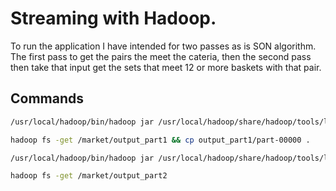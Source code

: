 # Streaming with Hadoop. 
To run the application I have intended for two passes as is SON algorithm. The first pass to get the pairs the meet the cateria, 
then the second pass then take that input get the sets that meet 12 or more baskets with that pair. 

## Commands 
``` sh
/usr/local/hadoop/bin/hadoop jar /usr/local/hadoop/share/hadoop/tools/lib/hadoop-streaming-3.3.6.jar   -input /market/input   -output /market/output_part1   -mapper "python3 ./MAP_1.py"   -reducer "python3 ./REDUCE_1.py"

hadoop fs -get /market/output_part1 && cp output_part1/part-00000 .

/usr/local/hadoop/bin/hadoop jar /usr/local/hadoop/share/hadoop/tools/lib/hadoop-streaming-3.3.6.jar   -input /market/input   -output /market/output_part1   -mapper "python3 ./MAP_2.py"   -reducer "python3 ./REDUCE_2.py"

hadoop fs -get /market/output_part2
```


